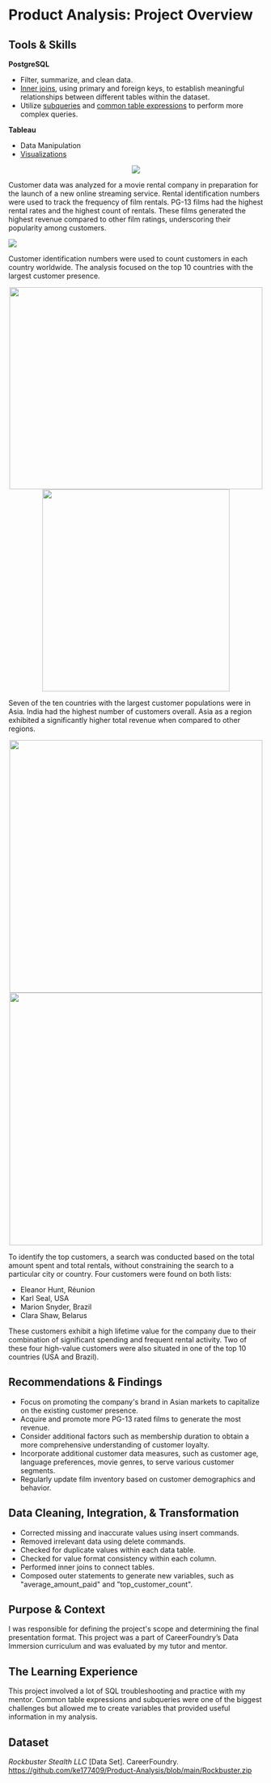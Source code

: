 # Product Analysis: Project Overview
## Tools & Skills
**PostgreSQL**
* Filter, summarize, and clean data.
* [Inner joins](https://github.com/ke177409/Product-Analysis/blob/main/SQL_Inner_Joins.sql), using primary and foreign keys, to establish meaningful relationships between different tables within the dataset.
* Utilize [subqueries](https://github.com/ke177409/Product-Analysis/blob/main/SQL_Subqueries.sql) and [common table expressions](https://github.com/ke177409/Product-Analysis/blob/main/SQL_CTE.sql) to perform more complex queries.

**Tableau**
* Data Manipulation
* [Visualizations](https://public.tableau.com/views/RockbusterFilmsCustomers/RentalDuration?:language=en-US&:display_count=n&:origin=viz_share_link)

<p align="center">
<img src="images/Total%20Revenue%20%26%20Number%20of%20Rentals%20by%20Rating%20(2).png">
</p>

Customer data was analyzed for a movie rental company in preparation for the launch of a new online streaming service. Rental identification numbers were used to track the frequency of film rentals. PG-13 films had the highest rental rates and the highest count of rentals. These films generated the highest revenue compared to other film ratings, underscoring their popularity among customers.

<img src="images/Top%2010%20countries.png" />

Customer identification numbers were used to count customers in each country worldwide. The analysis focused on the top 10 countries with the largest customer presence.

<p align="center">
<img src="images/Map%20Revenue%20by%20Region.png" width="500" height="400">

<img src="images/Bar%20Revenue%20by%20Region.png" width="370" height="400">
</p>

Seven of the ten countries with the largest customer populations were in Asia. India had the highest number of customers overall. Asia as a region exhibited a significantly higher total revenue when compared to other regions.

<p align="center">
<img src="images/Top%20Amount%20Paid.png" width="500" height="500">

<img src="images/Top%20Rental%20Counts.png" width="500" height="500">
</p>

To identify the top customers, a search was conducted based on the total amount spent and total rentals, without constraining the search to a particular city or country. Four customers were found on both lists:
* Eleanor Hunt, Réunion
* Karl Seal, USA
* Marion Snyder, Brazil
* Clara Shaw, Belarus

These customers exhibit a high lifetime value for the company due to their combination of significant spending and frequent rental activity. Two of these four high-value customers were also situated in one of the top 10 countries (USA and Brazil).

## Recommendations & Findings
* Focus on promoting the company's brand in Asian markets to capitalize on the existing customer presence.
* Acquire and promote more PG-13 rated films to generate the most revenue.
* Consider additional factors such as membership duration to obtain a more comprehensive understanding of customer loyalty.
* Incorporate additional customer data measures, such as customer age, language preferences, movie genres, to serve various customer segments.
* Regularly update film inventory based on customer demographics and behavior.

## Data Cleaning, Integration, & Transformation
* Corrected missing and inaccurate values using insert commands.
* Removed irrelevant data using delete commands.
* Checked for duplicate values within each data table.
* Checked for value format consistency within each column.
* Performed inner joins to connect tables.
* Composed outer statements to generate new variables, such as "average_amount_paid" and "top_customer_count".

## Purpose & Context
I was responsible for defining the project's scope and determining the final presentation format. This project was a part of CareerFoundry’s Data Immersion curriculum and was evaluated by my tutor and mentor.

## The Learning Experience
This project involved a lot of SQL troubleshooting and practice with my mentor. Common table expressions and subqueries were one of the biggest challenges but allowed me to create variables that provided useful information in my analysis.

## Dataset
*Rockbuster Stealth LLC* [Data Set]. CareerFoundry. https://github.com/ke177409/Product-Analysis/blob/main/Rockbuster.zip
